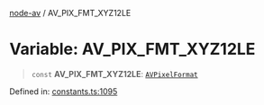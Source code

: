 [node-av](../globals.md) / AV\_PIX\_FMT\_XYZ12LE

# Variable: AV\_PIX\_FMT\_XYZ12LE

> `const` **AV\_PIX\_FMT\_XYZ12LE**: [`AVPixelFormat`](../type-aliases/AVPixelFormat.md)

Defined in: [constants.ts:1095](https://github.com/seydx/av/blob/f8631fc881b394300b1479f511d55cf1c370a87f/src/constants/constants.ts#L1095)
